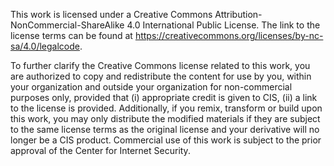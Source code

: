 This work is licensed under a Creative Commons Attribution-NonCommercial-ShareAlike 4.0 International Public License. The link to the license terms can be found at https://creativecommons.org/licenses/by-nc-sa/4.0/legalcode.

To further clarify the Creative Commons license related to this work, you are authorized to copy and redistribute the content for use by you, within your organization and outside your organization for non-commercial purposes only, provided that (i) appropriate credit is given to CIS, (ii) a link to the license is provided.  Additionally, if you remix, transform or build upon this work, you may only distribute the modified materials if they are subject to the same license terms as the original license and your derivative will no longer be a CIS product.  Commercial use of this work is subject to the prior approval of the Center for Internet Security.

